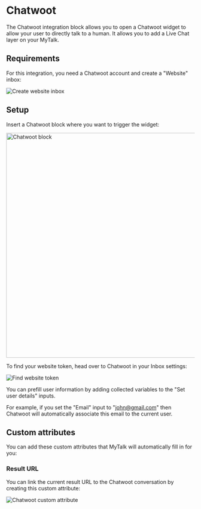 # Chatwoot

The Chatwoot integration block allows you to open a Chatwoot widget to allow your user to directly talk to a human. It allows you to add a Live Chat layer on your MyTalk.

## Requirements

For this integration, you need a Chatwoot account and create a "Website" inbox:

<img
    src="/img/blocks/integrations/chatwoot/website-inbox.png"
    alt="Create website inbox"
  />

## Setup

Insert a Chatwoot block where you want to trigger the widget:

<img
    src="/img/blocks/integrations/chatwoot/options.png"
    width="600"
    alt="Chatwoot block"
  />

To find your website token, head over to Chatwoot in your Inbox settings:

<img
    src="/img/blocks/integrations/chatwoot/website-token.png"
    alt="Find website token"
  />

You can prefill user information by adding collected variables to the "Set user details" inputs.

For example, if you set the "Email" input to "john@gmail.com" then Chatwoot will automatically associate this email to the current user.

## Custom attributes

You can add these custom attributes that MyTalk will automatically fill in for you:

### Result URL

You can link the current result URL to the Chatwoot conversation by creating this custom attribute:

<img
    src="/img/blocks/integrations/chatwoot/custom-attribute.png"
    alt="Chatwoot custom attribute"
  />
